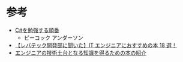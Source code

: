 # 参考

- [C#を勉強する順番](https://yayoi-kkjp.udemy.com/course/cs-study7step/)
  - ピーコック アンダーソン
- [【レバテック開発部に聞いた】IT エンジニアにおすすめの本 18 選！](https://freelance.levtech.jp/guide/detail/1854/)
- [エンジニアの技術土台となる知識を得るための本の紹介](https://qiita.com/newta/items/4dfbd7ecf86ef74e70dd)
